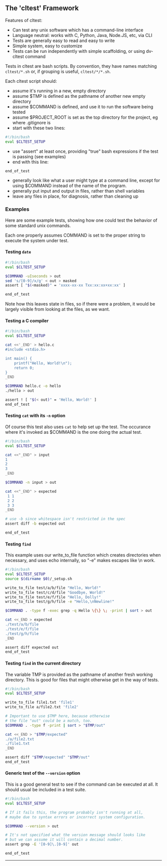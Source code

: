 ## The 'cltest' Framework

Features of cltest:
* Can test any unix software which has a command-line interface
* Language neutral: works with C, Python, Java, Node.JS, etc, via CLI
* Tests are generally easy to read and easy to write
* Simple system, easy to customize
* Tests can be run independently with simple scaffolding, or using dv-cltest command

Tests in cltest are bash scripts. By convention, they have names matching `cltest/*.sh` or, if grouping is useful, `cltest/*/*.sh`.

Each cltest script should:
* assume it's running in a new, empty directory
* assume $TMP is defined as the pathname of another new empty directory
* assume $COMMAND is defined, and use it to run the software being tested
* assume $PROJECT_ROOT is set as the top directory for the project, eg where .gitignore is
* start with these two lines:
```bash
#!/bin/bash
eval $CLTEST_SETUP
```
* use "assert" at least once, providing "true" bash expressions if the test is passing (see examples) 
* end with this line:
```bash
end_of_test
```
* generally look like what a user might type at a command line, except for using $COMMAND instead of the name of the program.
* generally put input and output in files, rather than shell variables
* leave any files in place, for diagnosis, rather than cleaning up


### Examples

Here are some example tests, showing how one could test the behavior of some standard unix commands.

Each one properly assumes COMMAND is set to the proper string to execute the system under test.

#### Testing `date`

```bash
#!/bin/bash
eval $CLTEST_SETUP

$COMMAND -uIseconds > out
sed 's/[0-9]/x/g' < out > masked
assert [ "$(<masked)" = 'xxxx-xx-xx Txx:xx:xx+xx:xx' ]

end_of_test
```

Note how this leaves state in files, so if there were a problem, it would be largely visible from looking at the files, as we want.

#### Testing a C compiler

```bash
#!/bin/bash
eval $CLTEST_SETUP

cat <<'_END' > hello.c
#include <stdio.h>

int main() {
    printf("Hello, World!\n");
    return 0;
}
_END

$COMMAND hello.c -o hello
./hello > out

assert ! [ "$(< out)" = 'Hello, World!' ]
end_of_test
```

#### Testing `cat` with its `-n` option

Of course this test also uses `cat` to help set up the test. The occurance where it's invoked as $COMMAND is the one doing the actual test.

```bash
#!/bin/bash
eval $CLTEST_SETUP

cat <<"_END" > input
1
2
3
_END

$COMMAND -n input > out

cat <<"_END" > expected
 1 1
 2 2
 3 3
_END

# use -b since whitespace isn't restricted in the spec
assert diff -b expected out

end_of_test
```

#### Testing `find`

This example uses our write_to_file function which creates directories when necessary, and uses echo internally, so "-e" makes escapes like \n work.

```bash
#!/bin/bash
eval $CLTEST_SETUP
source $(dirname $0)/_setup.sh

write_to_file test/a/b/file "Hello, World!"
write_to_file test/c/d/file "Goodbye, World!"
write_to_file test/e/f/file "Hello, Dolly!"
write_to_file test/g/h/file -e "Hello,\nNewline!"

$COMMAND . -type f -exec grep -q Hello \{\} \; -print | sort > out

cat <<_END > expected
./test/a/b/file
./test/e/f/file
./test/g/h/file
_END

assert diff expected out
end_of_test
```

#### Testing `find` in the current directory

The variable TMP is provided as the pathname of another fresh working directory. This is good for files that might otherwise get in the way of tests.

```bash
#!/bin/bash
eval $CLTEST_SETUP

write_to_file file1.txt 'file1'
write_to_file a/file2.txt 'file2'

# Important to use $TMP here, because otherwise
# the file "out" could be a match, too.
$COMMAND . -type f -print | sort > "$TMP/out"

cat <<_END > "$TMP/expected"
./a/file2.txt
./file1.txt
_END

assert diff "$TMP/expected" "$TMP/out"
end_of_test
```

#### Generic test of the `--version` option

This is a good general test to see if the command can be executed at all. It should usual be included in a test suite.

```bash
#!/bin/bash
eval $CLTEST_SETUP

# If it fails this, the program probably isn't running at all,
# maybe due to syntax errors or incorrect system configuration.

$COMMAND --version > out

# It's not specified what the version message should looks like
# but we can assume it will contain a decimal number.
assert grep -E '[0-9]\.[0-9]' out

end_of_test
```

----